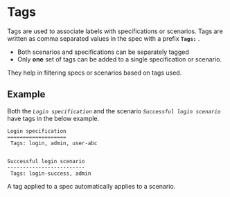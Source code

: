 # Tags

Tags are used to associate labels with specifications or scenarios. Tags are written as comma separated values in the spec with a prefix **`Tags:`** .

* Both scenarios and specifications can be separately tagged
* Only **one** set of tags can be added to a single specification or scenario.

They help in filtering specs or scenarios based on tags used.

## Example

Both the *`Login specification`* and the scenario *`Successful login scenario`* have tags in the below example.

```
Login specification
===================
 Tags: login, admin, user-abc


Successful login scenario
-------------------------
 Tags: login-success, admin
```

A tag applied to a spec automatically applies to a scenario.
